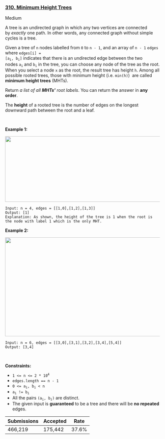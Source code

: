 ### [310. Minimum Height Trees](https://leetcode.com/problems/minimum-height-trees/)

Medium

A tree is an undirected graph in which any two vertices are connected by _exactly_ one path. In other words, any connected graph without simple cycles is a tree.

Given a tree of `` n `` nodes labelled from `` 0 `` to `` n - 1 ``, and an array of `` n - 1 `` `` edges `` where <code>edges[i] = [a<sub>i</sub>, b<sub>i</sub>]</code> indicates that there is an undirected edge between the two nodes <code>a<sub>i</sub></code> and <code>b<sub>i</sub></code> in the tree, you can choose any node of the tree as the root. When you select a node `` x `` as the root, the result tree has height `` h ``. Among all possible rooted trees, those with minimum height (i.e. `` min(h) ``)  are called __minimum height trees__ (MHTs).

Return _a list of all __MHTs'__ root labels_. You can return the answer in __any order__.

The __height__ of a rooted tree is the number of edges on the longest downward path between the root and a leaf.

 

__Example 1:__

<img alt="" src="https://assets.leetcode.com/uploads/2020/09/01/e1.jpg" style="width: 800px; height: 213px;"/>

```
Input: n = 4, edges = [[1,0],[1,2],[1,3]]
Output: [1]
Explanation: As shown, the height of the tree is 1 when the root is the node with label 1 which is the only MHT.
```

__Example 2:__

<img alt="" src="https://assets.leetcode.com/uploads/2020/09/01/e2.jpg" style="width: 800px; height: 321px;"/>

```
Input: n = 6, edges = [[3,0],[3,1],[3,2],[3,4],[5,4]]
Output: [3,4]
```

 

__Constraints:__

*   <code>1 <= n <= 2 * 10<sup>4</sup></code>
*   `` edges.length == n - 1 ``
*   <code>0 <= a<sub>i</sub>, b<sub>i</sub> < n</code>
*   <code>a<sub>i</sub> != b<sub>i</sub></code>
*   All the pairs <code>(a<sub>i</sub>, b<sub>i</sub>)</code> are distinct.
*   The given input is __guaranteed__ to be a tree and there will be __no repeated__ edges.

| Submissions    | Accepted     | Rate   |
| -------------- | ------------ | ------ |
| 466,219 | 175,442 | 37.6% |